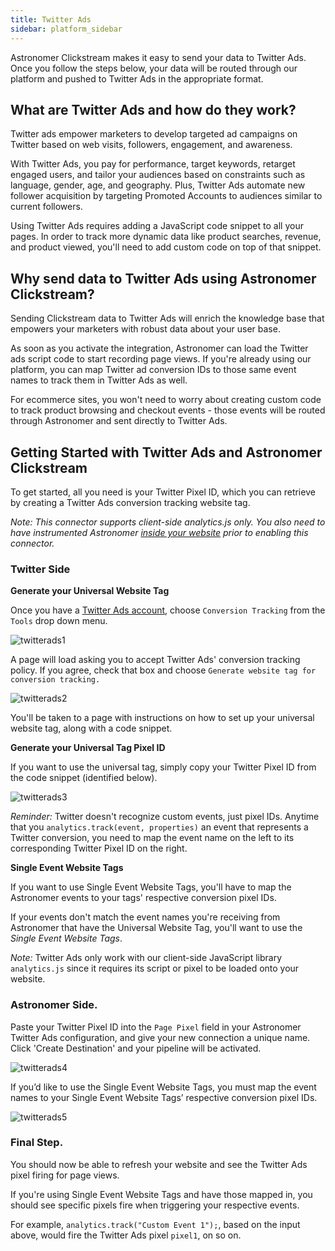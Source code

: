 ```yaml
---
title: Twitter Ads
sidebar: platform_sidebar
---
```


Astronomer Clickstream makes it easy to send your data to Twitter Ads. Once you follow the steps below, your data will be routed through our platform and pushed to Twitter Ads in the appropriate format.

## What are Twitter Ads and how do they work?

Twitter ads empower marketers to develop targeted ad campaigns on Twitter based on web visits, followers, engagement, and awareness.

With Twitter Ads, you pay for performance, target keywords, retarget engaged users, and tailor your audiences based on constraints such as language, gender, age, and geography. Plus, Twitter Ads automate new follower acquisition by targeting Promoted Accounts to audiences similar to current followers.

Using Twitter Ads requires adding a JavaScript code snippet to all your pages. In order to track more dynamic data like product searches, revenue, and product viewed, you'll need to add custom code on top of that snippet.

## Why send data to Twitter Ads using Astronomer Clickstream?

Sending Clickstream data to Twitter Ads will enrich the knowledge base that empowers your marketers with robust data about your user base.  

As soon as you activate the integration, Astronomer can load the Twitter ads script code to start recording page views. If you're already using our platform, you can map Twitter ad conversion IDs to those same event names to track them in Twitter Ads as well.

For ecommerce sites, you won't need to worry about creating custom code to track product browsing and checkout events - those events will be routed through Astronomer and sent directly to Twitter Ads.

## Getting Started with Twitter Ads and Astronomer Clickstream

To get started, all you need is your Twitter Pixel ID, which you can retrieve by creating a Twitter Ads conversion tracking website tag.

*Note: This connector supports client-side analytics.js only.  You also need to have instrumented Astronomer [inside your website](../sources/analyticsjs.md) prior to enabling this connector.*

### Twitter Side

**Generate your Universal Website Tag**

Once you have a [Twitter Ads account](https://ads.twitter.com/),  choose `Conversion Tracking` from the `Tools` drop down menu.

![twitterads1](../../../images/twitterads1.png)

A page will load asking you to accept Twitter Ads' conversion tracking policy. If you agree, check that box and choose `Generate website tag for conversion tracking.`

![twitterads2](../../../images/twitterads2.png)

You'll be taken to a page with instructions on how to set up your universal website tag, along with a code snippet.

**Generate your Universal Tag Pixel ID**

If you want to use the universal tag, simply copy your Twitter Pixel ID from the code snippet (identified below).

![twitterads3](../../../images/twitterads3.png)

*Reminder:* Twitter doesn't recognize custom events, just pixel IDs. Anytime that you `analytics.track(event, properties)` an event that represents a Twitter conversion, you need to map the event name on the left to its corresponding Twitter Pixel ID on the right.  

**Single Event Website Tags**

If you want to use Single Event Website Tags, you'll have to map the Astronomer events to your tags' respective conversion pixel IDs.

If your events don't match the event names you're receiving from Astronomer that have the Universal Website Tag, you'll want to use the *Single Event Website Tags*.

*Note:* Twitter Ads only work with our client-side JavaScript library `analytics.js` since it requires its script or pixel to be loaded onto your website.

### Astronomer Side.

Paste your Twitter Pixel ID into the `Page Pixel` field in your Astronomer Twitter Ads configuration, and give your new connection a unique name. Click 'Create Destination' and your pipeline will be activated.

![twitterads4](../../../images/twitterads4.png)

If you’d like to use the Single Event Website Tags, you must map the event names to your Single Event Website Tags’ respective conversion pixel IDs.

![twitterads5](../../../images/twitterads5.png)

### Final Step.
You should now be able to refresh your website and see the Twitter Ads pixel firing for page views.

If you're using Single Event Website Tags and have those mapped in, you should see specific pixels fire when triggering your respective events.

 For example, `analytics.track("Custom Event 1");`, based on the input above, would fire the Twitter Ads pixel `pixel1`, on so on.

